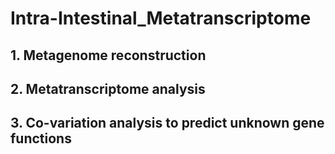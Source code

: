 # Intra-Intestinal_Metatranscriptome

## 1. Metagenome reconstruction 


## 2. Metatranscriptome analysis


## 3. Co-variation analysis to predict unknown gene functions

